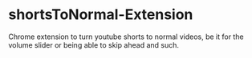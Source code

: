 # shortsToNormal-Extension
Chrome extension to turn youtube shorts to normal videos, be it for the volume slider or being able to skip ahead and such.

